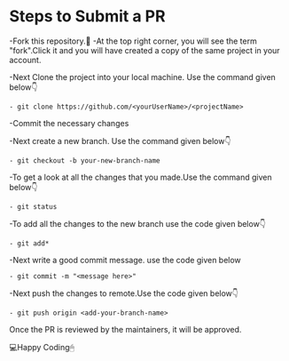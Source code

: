 
# Steps to Submit a PR
-Fork this repository.🍴
-At the top right corner, you will see the term "fork".Click it and you will have created a copy of the same project in your account.

-Next Clone the project into your local machine. Use the command given below👇

    - git clone https://github.com/<yourUserName>/<projectName>

-Commit the necessary changes

-Next create a new branch. Use the command given below👇

    - git checkout -b your-new-branch-name

-To get a look at all the changes that you made.Use the command given below👇

    - git status

-To add all the changes to the new branch use the code given below👇

    - git add*

-Next write a good commit message. use the code given below

    - git commit -m "<message here>"

-Next push the changes to remote.Use the code given below👇

    - git push origin <add-your-branch-name>

Once the PR is reviewed by the maintainers, it will be approved.

💻Happy Coding🖱

<!-- # Contribution Rules.
- Fork the repo.
- Clone the forked copy of the project
- by using following command
> git clone https://github.com/Anudeep-313/mini-project.git
- create a new branch and then make changes to the project
>command : git checkout -b newbranch_name
- Make the required changes.
- after all the required changes
> steps to make the PR:
> 1. commit the changes:
> command : git commit -m "message"
> 2. push the changes:
> command : git push origin branch_name
- create a PR.
- **rules for making the PR:**
1. separately push changes in each file
2. changes should be properly explained
3. try to attach a screenshot of the changes
- Once the PR is reviewed the maintainers, it will be approved. 
-->
